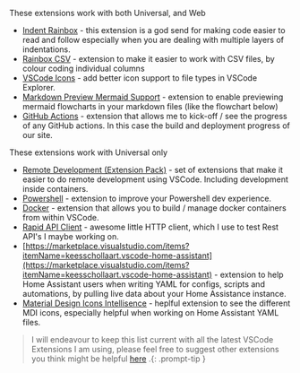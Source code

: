 These extensions work with both Universal, and Web
* [Indent Rainbox](https://marketplace.visualstudio.com/items?itemName=oderwat.indent-rainbow) - this extension is a god send for making code easier to read and follow especially when you are dealing with multiple layers of indentations.
* [Rainbox CSV](https://marketplace.visualstudio.com/items?itemName=mechatroner.rainbow-csv) - extension to make it easier to work with CSV files, by colour coding individual columns
* [VSCode Icons](https://marketplace.visualstudio.com/items?itemName=vscode-icons-team.vscode-icons) - add better icon support to file types in VSCode Explorer.
* [Markdown Preview Mermaid Support](https://marketplace.visualstudio.com/items?itemName=bierner.markdown-mermaid) - extension to enable previewing mermaid flowcharts in your markdown files (like the flowchart below)
* [GitHub Actions](https://marketplace.visualstudio.com/items?itemName=GitHub.vscode-github-actions) - extension that allows me to kick-off / see the progress of any GitHub actions. In this case the build and deployment progress of our site.

These extensions work with Universal only
* [Remote Development (Extension Pack)](https://marketplace.visualstudio.com/items?itemName=ms-vscode-remote.vscode-remote-extensionpack) - set of extensions that make it easier to do remote development using VSCode. Including development inside containers.
* [Powershell](https://marketplace.visualstudio.com/items?itemName=ms-vscode.PowerShell) - extension to improve your Powershell dev experience. 
* [Docker](https://marketplace.visualstudio.com/items?itemName=ms-azuretools.vscode-docker) - extension that allows you to build / manage docker containers from within VSCode.
* [Rapid API Client](https://marketplace.visualstudio.com/items?itemName=RapidAPI.vscode-rapidapi-client) - awesome little HTTP client, which I use to test Rest API's I maybe working on.
* [https://marketplace.visualstudio.com/items?itemName=keesschollaart.vscode-home-assistant](https://marketplace.visualstudio.com/items?itemName=keesschollaart.vscode-home-assistant) - extension to help Home Assistant users when writing YAML for configs, scripts and automations, by pulling live data about your Home Assistance instance.
* [Material Design Icons Intellisence](https://marketplace.visualstudio.com/items?itemName=lukas-tr.materialdesignicons-intellisense) - heplful extension to see the different MDI icons, especially helpful when working on Home Assistant YAML files.

>I will endeavour to keep this list current with all the latest VSCode Extensions I am using, please feel free to suggest other extensions you think might be helpful [here](https://github.com/osotechie/osotechie.github.io/discussions/4)
.{: .prompt-tip }